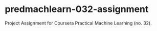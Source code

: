 # predmachlearn-032-assignment
Project Assignment for Coursera Practical Machine Learning (no. 32).
